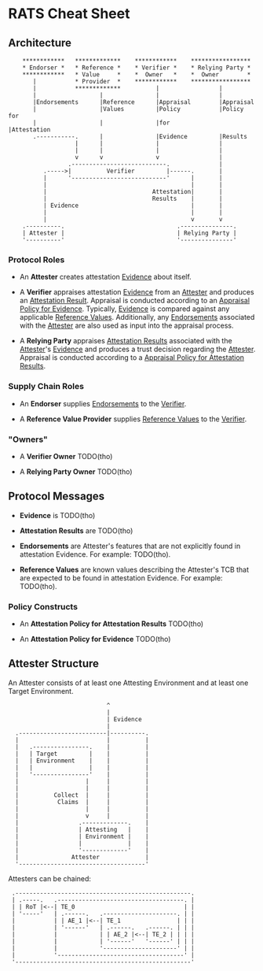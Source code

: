 # RATS Cheat Sheet

## Architecture

```
    ************   *************    ************    *****************
    * Endorser *   * Reference *    * Verifier *    * Relying Party *
    ************   * Value     *    *  Owner   *    *  Owner        *
       |           * Provider  *    ************    *****************
       |           *************          |                 |
       |                  |               |                 |
       |Endorsements      |Reference      |Appraisal        |Appraisal
       |                  |Values         |Policy           |Policy for
       |                  |               |for              |Attestation
       .-----------.      |               |Evidence         |Results
                   |      |               |                 |
                   |      |               |                 |
                   v      v               v                 |
                 .---------------------------.              |
          .----->|          Verifier         |------.       |
          |      '---------------------------'      |       |
          |                                         |       |
          |                              Attestation|       |
          |                              Results    |       |
          | Evidence                                |       |
          |                                         |       |
          |                                         v       v
    .----------.                                .---------------.
    | Attester |                                | Relying Party |
    '----------'                                '---------------'
```

### Protocol Roles

* An <a name="attester">**Attester**</a> creates attestation [Evidence](#evidence) about itself.

* A <a name="verifier">**Verifier**</a> appraises attestation [Evidence](#evidence) from an [Attester](#attester) and produces an [Attestation Result](#ar).  Appraisal is conducted according to an [Appraisal Policy for Evidence](#apfe).  Typically, [Evidence](#evidence) is compared against any applicable [Reference Values](#ref-val).  Additionally, any [Endorsements](#endo) associated with the [Attester](#attester) are also used as input into the appraisal process.

* A <a name="rp">**Relying Party**</a> appraises [Attestation Results](#ar) associated with the [Attester](#attester)'s [Evidence](#evidence) and produces a trust decision regarding the [Attester](#attester).  Appraisal is conducted according to a [Appraisal Policy for Attestation Results](#apfar).

### Supply Chain Roles

* An <a name="endorser">**Endorser**</a> supplies [Endorsements](#endo) to the [Verifier](#verifier).

* A <a name="rv-pro">**Reference Value Provider**</a> supplies [Reference Values](#ref-val) to the [Verifier](#verifier).

### "Owners"

* A <a name="verif-owner">**Verifier Owner**</a> TODO(tho)

* A <a name="rp-owner">**Relying Party Owner**</a> TODO(tho)

## Protocol Messages

* <a name="evidence">**Evidence**</a> is TODO(tho)

* <a name="ar">**Attestation Results**</a> are TODO(tho)

* <a name="endo">**Endorsements**</a> are Attester's features that are not explicitly found in attestation Evidence.  For example: TODO(tho).

* <a name="ref-val">**Reference Values**</a> are known values describing the Attester's TCB that are expected to be found in attestation Evidence.  For example: TODO(tho).

### Policy Constructs

* An <a name="apfar">**Attestation Policy for Attestation Results**</a> TODO(tho)

* An <a name="apfe">**Attestation Policy for Evidence**</a> TODO(tho)

## Attester Structure

An Attester consists of at least one Attesting Environment and at least one Target Environment.

```
                            ^ 
                            |
                            | Evidence
                            |
  .-------------------------|----------.
  |                         |          |
  |   .----------------.    |          |
  |   | Target         |    |          |
  |   | Environment    |    |          |
  |   |                |    |          |
  |   '----------------'    |          |
  |                   |     |          |
  |                   |     |          |
  |          Collect  |     |          |
  |           Claims  |     |          |
  |                   |     |          |
  |                   v     |          |
  |                 .-------------.    |
  |                 | Attesting   |    |
  |                 | Environment |    |
  |                 |             |    |
  |                 '-------------'    |
  |               Attester             |
  '------------------------------------'

```

Attesters can be chained:

```
 .--------------------------------------------------.
 | .-----.   .------------------------------------. |
 | | RoT |<--| TE_0                               | |
 | '-----'   | .------.   .---------------------. | |
 |           | | AE_1 |<--| TE_1                | | |
 |           | '------'   | .------.   .------. | | |
 |           |            | | AE_2 |<--| TE_2 | | | |
 |           |            | '------'   '------' | | |
 |           |            '---------------------' | |
 |           '------------------------------------' |
 '--------------------------------------------------'
```
